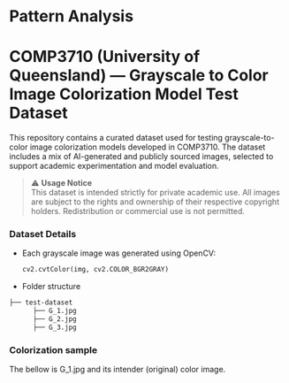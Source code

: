 # Pattern Analysis

# COMP3710 (University of Queensland) — Grayscale to Color Image Colorization Model Test Dataset  


This repository contains a curated dataset used for testing grayscale-to-color image colorization models developed in COMP3710. 
The dataset includes a mix of AI-generated and publicly sourced images, selected to support academic experimentation and model evaluation.

> ⚠️ **Usage Notice**  
This dataset is intended strictly for private academic use. All images are subject to the rights and ownership of their respective copyright holders. Redistribution or commercial use is not permitted.

### Dataset Details

- Each grayscale image was generated using OpenCV:
  ```python
  cv2.cvtColor(img, cv2.COLOR_BGR2GRAY)

- Folder structure
```bash
├── test-dataset
      ├── G_1.jpg
      ├── G_2.jpg
      ├── G_3.jpg
```


### Colorization sample
The bellow is G_1.jpg and its intender (original) color image.



